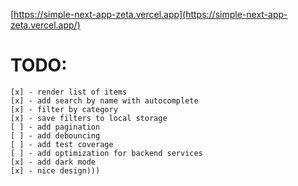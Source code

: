 [https://simple-next-app-zeta.vercel.app](https://simple-next-app-zeta.vercel.app/)

# TODO:

    [x] - render list of items
    [x] - add search by name with autocomplete
    [x] - filter by category
    [x] - save filters to local storage
    [ ] - add pagination
    [ ] - add debouncing
    [ ] - add test coverage
    [ ] - add optimization for backend services
    [x] - add dark mode
    [x] - nice design)))
